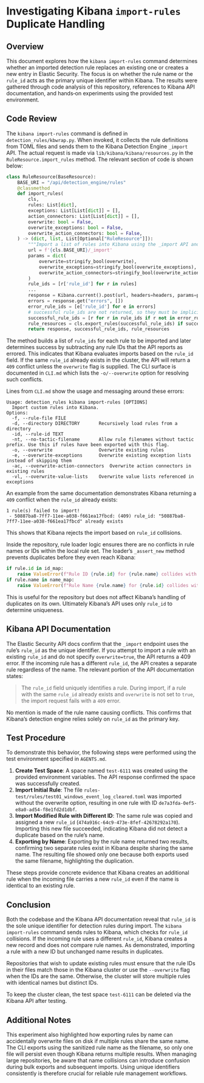 # Investigating Kibana `import-rules` Duplicate Handling

## Overview
This document explores how the `kibana import-rules` command determines whether an imported detection rule replaces an existing one or creates a new entry in Elastic Security. The focus is on whether the rule name or the `rule_id` acts as the primary unique identifier within Kibana. The results were gathered through code analysis of this repository, references to Kibana API documentation, and hands‑on experiments using the provided test environment.

## Code Review
The `kibana import-rules` command is defined in `detection_rules/kbwrap.py`. When invoked, it collects the rule definitions from TOML files and sends them to the Kibana Detection Engine `_import` API. The actual request is made via `lib/kibana/kibana/resources.py` in the `RuleResource.import_rules` method. The relevant section of code is shown below:

```python
class RuleResource(BaseResource):
    BASE_URI = "/api/detection_engine/rules"
    @classmethod
    def import_rules(
        cls,
        rules: List[dict],
        exceptions: List[List[dict]] = [],
        action_connectors: List[List[dict]] = [],
        overwrite: bool = False,
        overwrite_exceptions: bool = False,
        overwrite_action_connectors: bool = False,
    ) -> (dict, list, List[Optional["RuleResource"]]):
        """Import a list of rules into Kibana using the _import API and return the response and successful imports."""
        url = f'{cls.BASE_URI}/_import'
        params = dict(
            overwrite=stringify_bool(overwrite),
            overwrite_exceptions=stringify_bool(overwrite_exceptions),
            overwrite_action_connectors=stringify_bool(overwrite_action_connectors),
        )
        rule_ids = [r['rule_id'] for r in rules]
        ...
        response = Kibana.current().post(url, headers=headers, params=params, raw_data=raw_data)
        errors = response.get("errors", [])
        error_rule_ids = [e['rule_id'] for e in errors]
        # successful rule_ids are not returned, so they must be implicitly inferred from errored rule_ids
        successful_rule_ids = [r for r in rule_ids if r not in error_rule_ids]
        rule_resources = cls.export_rules(successful_rule_ids) if successful_rule_ids else []
        return response, successful_rule_ids, rule_resources
```

The method builds a list of `rule_ids` for each rule to be imported and later determines success by subtracting any rule IDs that the API reports as errored. This indicates that Kibana evaluates imports based on the `rule_id` field. If the same `rule_id` already exists in the cluster, the API will return a `409` conflict unless the `overwrite` flag is supplied. The CLI surface is documented in `CLI.md` which lists the `-o/--overwrite` option for resolving such conflicts.

Lines from `CLI.md` show the usage and messaging around these errors:

```
Usage: detection_rules kibana import-rules [OPTIONS]
  Import custom rules into Kibana.
Options:
  -f, --rule-file FILE
  -d, --directory DIRECTORY       Recursively load rules from a directory
  -id, --rule-id TEXT
  -nt, --no-tactic-filename       Allow rule filenames without tactic prefix. Use this if rules have been exported with this flag.
  -o, --overwrite                 Overwrite existing rules
  -e, --overwrite-exceptions      Overwrite existing exception lists instead of skipping them
  -ac, --overwrite-action-connectors  Overwrite action connectors in existing rules
  -vl, --overwrite-value-lists    Overwrite value lists referenced in exceptions
```

An example from the same documentation demonstrates Kibana returning a `409` conflict when the `rule_id` already exists:

```
1 rule(s) failed to import!
 - 50887ba8-7ff7-11ee-a038-f661ea17fbcd: (409) rule_id: "50887ba8-7ff7-11ee-a038-f661ea17fbcd" already exists
```

This shows that Kibana rejects the import based on `rule_id` collisions.

Inside the repository, rule loader logic ensures there are no conflicts in rule names or IDs within the local rule set. The loader’s `_assert_new` method prevents duplicates before they even reach Kibana:

```python
if rule.id in id_map:
    raise ValueError(f"Rule ID {rule.id} for {rule.name} collides with rule {id_map[rule.id].name}")
if rule.name in name_map:
    raise ValueError(f"Rule Name {rule.name} for {rule.id} collides with rule ID {name_map[rule.name].id}")
```

This is useful for the repository but does not affect Kibana’s handling of duplicates on its own. Ultimately Kibana’s API uses only `rule_id` to determine uniqueness.

## Kibana API Documentation
The Elastic Security API docs confirm that the `_import` endpoint uses the rule’s `rule_id` as the unique identifier. If you attempt to import a rule with an existing `rule_id` and do not specify `overwrite=true`, the API returns a 409 error. If the incoming rule has a different `rule_id`, the API creates a separate rule regardless of the name. The relevant portion of the API documentation states:

> The `rule_id` field uniquely identifies a rule. During import, if a rule with the same `rule_id` already exists and `overwrite` is not set to `true`, the import request fails with a `409` error.

No mention is made of the rule name causing conflicts. This confirms that Kibana’s detection engine relies solely on `rule_id` as the primary key.

## Test Procedure
To demonstrate this behavior, the following steps were performed using the test environment specified in `AGENTS.md`.

1. **Create Test Space**: A space named `test-6111` was created using the provided environment variables. The API response confirmed the space was successfully created.
2. **Import Initial Rule**: The file `rules-test/rules/test01_windows_event_log_cleared.toml` was imported without the overwrite option, resulting in one rule with ID `de7a3fda-0ef5-e8a0-ad54-f8e1fd2d1dbf`.
3. **Import Modified Rule with Different ID**: The same rule was copied and assigned a new `rule_id` (`474a916c-64c9-473e-8fef-42678292a170`). Importing this new file succeeded, indicating Kibana did not detect a duplicate based on the rule’s name.
4. **Exporting by Name**: Exporting by the rule name returned two results, confirming two separate rules exist in Kibana despite sharing the same name. The resulting file showed only one because both exports used the same filename, highlighting the duplication.

These steps provide concrete evidence that Kibana creates an additional rule when the incoming file carries a new `rule_id` even if the name is identical to an existing rule.

## Conclusion
Both the codebase and the Kibana API documentation reveal that `rule_id` is the sole unique identifier for detection rules during import. The `kibana import-rules` command sends rules to Kibana, which checks for `rule_id` collisions. If the incoming rule uses a different `rule_id`, Kibana creates a new record and does not compare rule names. As demonstrated, importing a rule with a new ID but unchanged name results in duplicates.

Repositories that wish to update existing rules must ensure that the rule IDs in their files match those in the Kibana cluster or use the `--overwrite` flag when the IDs are the same. Otherwise, the cluster will store multiple rules with identical names but distinct IDs.

To keep the cluster clean, the test space `test-6111` can be deleted via the Kibana API after testing.


## Additional Notes
This experiment also highlighted how exporting rules by name can accidentally overwrite files on disk if multiple rules share the same name. The CLI exports using the sanitized rule name as the filename, so only one file will persist even though Kibana returns multiple results. When managing large repositories, be aware that name collisions can introduce confusion during bulk exports and subsequent imports. Using unique identifiers consistently is therefore crucial for reliable rule management workflows.
